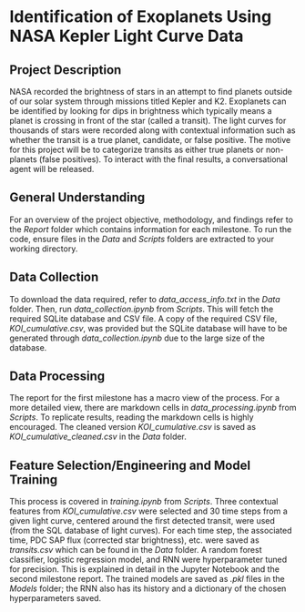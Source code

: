 # Identification of Exoplanets Using NASA Kepler Light Curve Data

## Project Description
NASA recorded the brightness of stars in an attempt to find planets outside of our solar system through missions titled Kepler and K2. Exoplanets can be identified by looking for dips in brightness which typically means a planet is crossing in front of the star (called a transit). The light curves for thousands of stars were recorded along with contextual information such as whether the transit is a true planet, candidate, or false positive. The motive for this project will be to categorize transits as either true planets or non-planets (false positives). To interact with the final results, a conversational agent will be released.

## General Understanding
For an overview of the project objective, methodology, and findings refer to the *Report* folder which contains information for each milestone. To run the code, ensure files in the *Data* and *Scripts* folders are extracted to your working directory.

## Data Collection
To download the data required, refer to *data_access_info.txt* in the *Data* folder. Then, run *data_collection.ipynb* from *Scripts*. This will fetch the required SQLite database and CSV file. A copy of the required CSV file, *KOI_cumulative.csv*, was provided but the SQLite database will have to be generated through *data_collection.ipynb* due to the large size of the database.

## Data Processing
The report for the first milestone has a macro view of the process. For a more detailed view, there are markdown cells in *data_processing.ipynb* from *Scripts*. To replicate results, reading the markdown cells is highly encouraged. The cleaned version *KOI_cumulative.csv* is saved as *KOI_cumulative_cleaned.csv* in the *Data* folder.

## Feature Selection/Engineering and Model Training
This process is covered in *training.ipynb* from *Scripts*. Three contextual features from *KOI_cumulative.csv* were selected and 30 time steps from a given light curve, centered around the first detected transit, were used (from the SQL database of light curves). For each time step, the associated time, PDC SAP flux (corrected star brightness), etc. were saved as *transits.csv* which can be found in the *Data* folder. A random forest classifier, logistic regression model, and RNN were hyperparameter tuned for precision. This is explained in detail in the Jupyter Notebook and the second milestone report. The trained models are saved as *.pkl* files in the *Models* folder; the RNN also has its history and a dictionary of the chosen hyperparameters saved.